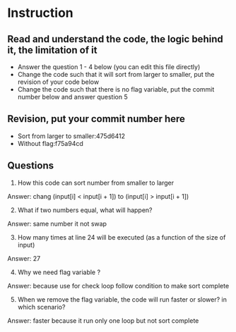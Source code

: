 ﻿# Instruction

## Read and understand the code, the logic behind it, the limitation of it
* Answer the question 1 - 4 below (you can edit this file directly)
* Change the code such that it will sort from larger to smaller, put the revision of your code below
* Change the code such that there is no flag variable, put the commit number below and answer question 5 


## Revision, put your commit number here
* Sort from larger to smaller:475d6412 
* Without flag:f75a94cd 

## Questions
1. How this code can sort number from smaller to larger
 
Answer: chang (input[i] < input[i + 1]) to (input[i] > input[i + 1])

2. What if two numbers equal, what will happen? 

Answer: same number it not swap

3. How many times at line 24 will be executed (as a function of the size of input) 

Answer: 27

4. Why we need flag variable ? 

Answer: because use for check loop follow condition to make sort complete

5. When we remove the flag variable, the code will run faster or slower? in which scenario? 

Answer: faster because it run only one loop but not sort complete
